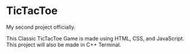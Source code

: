 # TicTacToe
My second project officially.

This Classic TicTacToe Game is made using HTML, CSS, and JavaScript.
This project will also be made in C++ Terminal.
